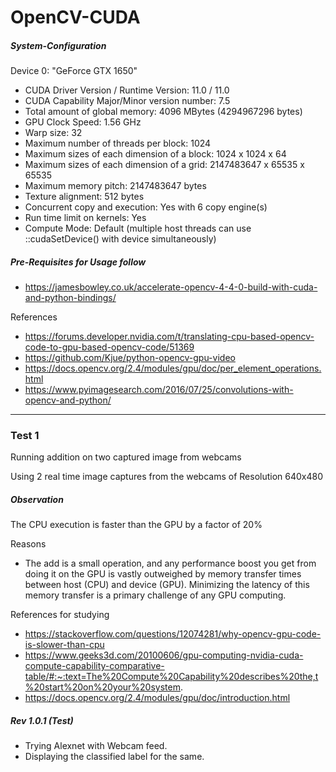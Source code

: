 # OpenCV-CUDA

##### System-Configuration

Device 0: "GeForce GTX 1650"
* CUDA Driver Version / Runtime Version:         11.0 / 11.0
* CUDA Capability Major/Minor version number:    7.5
* Total amount of global memory:                 4096 MBytes (4294967296 bytes)
* GPU Clock Speed:                               1.56 GHz
* Warp size:                                     32
* Maximum number of threads per block:           1024
* Maximum sizes of each dimension of a block:    1024 x 1024 x 64
* Maximum sizes of each dimension of a grid:     2147483647 x 65535 x 65535
* Maximum memory pitch:                          2147483647 bytes
* Texture alignment:                             512 bytes
* Concurrent copy and execution:                 Yes with 6 copy engine(s)
* Run time limit on kernels:                     Yes
* Compute Mode:                                  Default (multiple host threads can use ::cudaSetDevice() with device simultaneously)


##### Pre-Requisites for Usage follow  
* https://jamesbowley.co.uk/accelerate-opencv-4-4-0-build-with-cuda-and-python-bindings/

References

* https://forums.developer.nvidia.com/t/translating-cpu-based-opencv-code-to-gpu-based-opencv-code/51369
* https://github.com/Kjue/python-opencv-gpu-video
* https://docs.opencv.org/2.4/modules/gpu/doc/per_element_operations.html
* https://www.pyimagesearch.com/2016/07/25/convolutions-with-opencv-and-python/

------------------------------------------------------------------------------------------------------------------------ 
 
### Test 1
Running addition on two captured image from webcams

Using 2 real time image captures from the webcams of Resolution 640x480

##### Observation
The CPU execution is faster than the GPU by a factor of 20%

Reasons
* The add is a small operation, and any performance boost you get from doing it on the GPU is vastly outweighed by memory transfer times between host (CPU) and device (GPU). Minimizing the latency of this memory transfer is a primary challenge of any GPU computing.

References for studying
* https://stackoverflow.com/questions/12074281/why-opencv-gpu-code-is-slower-than-cpu
* https://www.geeks3d.com/20100606/gpu-computing-nvidia-cuda-compute-capability-comparative-table/#:~:text=The%20Compute%20Capability%20describes%20the,t%20start%20on%20your%20system.
* https://docs.opencv.org/2.4/modules/gpu/doc/introduction.html

##### Rev 1.0.1 (Test)

- Trying Alexnet with Webcam feed. 
- Displaying the classified label for the same. 